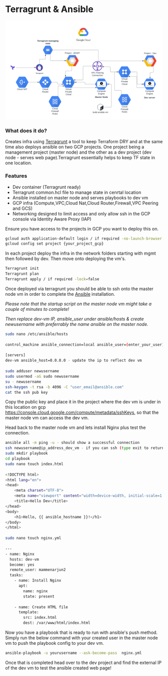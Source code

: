 
# Terragrunt & Ansible

![Image Alt Text](/design/terragrunt_ansible.png)

### What does it do?

Creates infra using [Terragrunt](https://terragrunt.gruntwork.io/) a tool to keep Terraform DRY and at the same time also deploys ansible on two GCP projects. One project being a management project (master node) and the other as a dev project (dev node - serves web page).Terragrunt
essentially helps to keep TF state in one location. 

### Features 

- Dev container (Terragrunt ready)
- Terragrunt common.hcl file to manage state in cenrtal location
- Ansible installed on master node and serves playbooks to dev vm
- GCP infra (Compute,VPC,Cloud Nat,Cloud Router,Firewall,VPC Peering and GCS)
- Networking designed to limit access and only allow ssh in the GCP 
  console via Identity Aware Proxy (IAP)  

Ensure you have access to the projects in GCP you want to deploy this on.

```sh
gcloud auth application-default login / if required -no-launch-browser
gcloud config set project {your_project_gcp}
```

In each project deploy the infra in the network folders starting with mgmt then followed by dev. Then
move onto deploying the vm's.

```sh
Terragrunt init
Terragrunt plan
Terragrunt apply / if required -lock=false
```

Once deployed via terragrunt you should be able to ssh onto the master node vm in order 
to complete the [Ansible](https://docs.ansible.com/) installation.

*Please note that the startup script on the master node vm might take a couple of minutes to complete!*

*Then replace dev-vm IP, ansible_user under ansible/hosts & create newusername with preferrably the name ansible on the master node.*

```sh
sudo nano /etc/ansible/hosts

control_machine ansible_connection=local ansible_user=(enter_your_user) - update with user you will be creating

[servers]
dev-vm ansible_host=0.0.0.0 - update the ip to reflect dev vm

sudo adduser newusername
sudo usermod -aG sudo newusername
su - newusername
ssh-keygen -t rsa -b 4096 -C "user_email@ansible.com"
cat the ssh pub key 
```
Copy the public key and place it in the project where the dev 
vm is under in this location on gcp https://console.cloud.google.com/compute/metadata/sshKeys, so that the master node vm can access the dev vm.

Head back to the master node vm and lets install Nginx plus test the connection.
```sh
ansible all -m ping -u - should show a successful connection
ssh newusername@ip_address_dev_vm - if you can ssh (type exit to return back to master vm)
sudo mkdir playbook
cd playbook
sudo nano touch index.html

<!DOCTYPE html>
<html lang="en">
<head>
    <meta charset="UTF-8">
    <meta name="viewport" content="width=device-width, initial-scale=1.0">
    <title>Hello Dev</title>
</head>
<body>
    <h1>Hello, {{ ansible_hostname }}!</h1>
</body>
</html>

sudo nano touch nginx.yml

---
- name: Nginx
  hosts: dev-vm
  become: yes
  remote_user: mammenarjun2
  tasks:
    - name: Install Nginx
      apt:
        name: nginx
        state: present

    - name: Create HTML file
      template:
        src: index.html
        dest: /var/www/html/index.html

```
Now you have a playbook that is ready to run with ansible's push method. 
Simply run the below command with your created user in the master node vm to
push the playbook config to your dev vm.

```sh
ansible-playbook -u yourusername --ask-become-pass  nginx.yml
```

Once that is completed head over to the dev project and find the 
external IP of the dev vm to test the ansible created web page!
